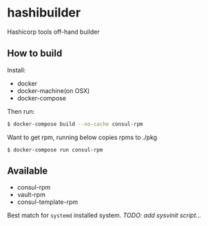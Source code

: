 # hashibuilder

Hashicorp tools off-hand builder

## How to build

Install:

* docker
* docker-machine(on OSX)
* docker-compose

Then run:

```bash
$ docker-compose build --no-cache consul-rpm
```

Want to get rpm, running below copies rpms to ./pkg

```
$ docker-compose run consul-rpm
```

## Available

* consul-rpm
* vault-rpm
* consul-template-rpm

Best match for `systemd` installed system. *TODO: add sysvinit script...*
